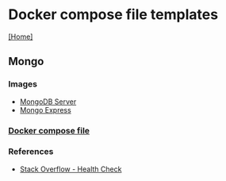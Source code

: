 # Docker compose file templates
[[Home]](/README.md)


## Mongo

### Images
- [MongoDB Server](https://hub.docker.com/_/mongo)
- [Mongo Express](https://hub.docker.com/_/mongo-express)

### [Docker compose file](/Mongo/docker-compose.yml)

### References
- [Stack Overflow - Health Check](https://stackoverflow.com/questions/54384042/why-does-the-docker-compose-healthcheck-of-my-mongo-container-always-fail)

